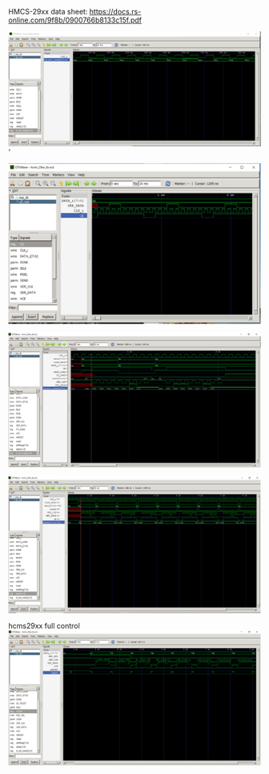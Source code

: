 HMCS-29xx data sheet: https://docs.rs-online.com/9f8b/0900766b8133c15f.pdf


![alt text](doc/img/Capture_tx_bit_index.PNG)'

![alt text](doc/img/shift_out_data.PNG)

![alt text](doc/img/Test_bench_upd.PNG)

![alt text](doc/img/Capture_sig.PNG)

hcms29xx full control 
![alt text](doc/img/Capture_full_controll.PNG)